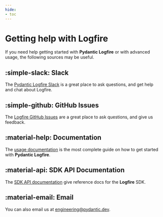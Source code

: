 ```yaml
---
hide:
- toc
---
```


# Getting help with Logfire

If you need help getting started with **Pydantic Logfire** or with advanced usage, the following sources may be useful.

## :simple-slack: Slack

The [Pydantic Logfire Slack][slack] is a great place to ask questions, and get help and chat about Logfire.

## :simple-github: GitHub Issues

The [Logfire GitHub Issues][github-issues] are a great place to ask questions, and give us feedback.

## :material-help: Documentation

The [usage documentation](index.md) is the most complete guide on how to get started with **Pydantic Logfire**.

## :material-api: SDK API Documentation

The [SDK API documentation](reference/api/logfire.md) give reference docs for the **Logfire** SDK.

## :material-email: Email

You can also email us at [engineering@pydantic.dev](mailto:engineering@pydantic.dev).

[slack]: join-slack/index.html
[github-issues]: https://github.com/pydantic/logfire/issues

